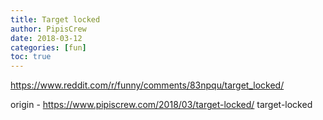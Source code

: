 ```yaml
---
title: Target locked
author: PipisCrew
date: 2018-03-12
categories: [fun]
toc: true
---
```


https://www.reddit.com/r/funny/comments/83npqu/target_locked/

origin - https://www.pipiscrew.com/2018/03/target-locked/ target-locked